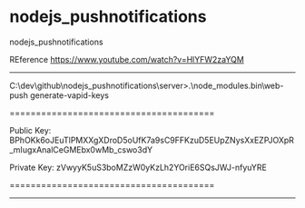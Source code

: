 # nodejs_pushnotifications

nodejs_pushnotifications

REference https://www.youtube.com/watch?v=HlYFW2zaYQM

---

C:\dev\github\nodejs_pushnotifications\server>.\node_modules\.bin\web-push generate-vapid-keys

=======================================

Public Key:
BPhOKk6oJEuTlPMXXgXDroD5oUfK7a9sC9FFKzuD5EUpZNysXxEZPJOXpR_mIugxAnalCeGMEbx0wMb_cswo3dY

Private Key:
zVwyyK5uS3boMZzW0yKzLh2YOriE6SQsJWJ-nfyuYRE

=======================================

---
